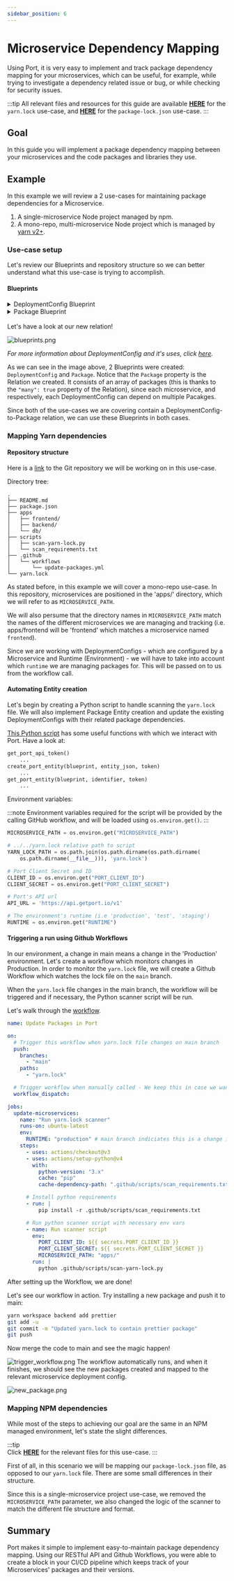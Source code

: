 ```yaml
---
sidebar_position: 6
---
```


# Microservice Dependency Mapping

Using Port, it is very easy to implement and track package dependency mapping for your microservices, which can be useful, for example, while trying to investigate a dependency related issue or bug, or while checking for security issues.

:::tip
All relevant files and resources for this guide are available [**HERE**](https://github.com/port-labs/demo-node-project) for the `yarn.lock` use-case, and [**HERE**](https://github.com/port-labs/demo-node-poject-npm) for the `package-lock.json` use-case.
:::

## Goal

In this guide you will implement a package dependency mapping between your microservices and the code packages and libraries they use.

## Example

In this example we will review a 2 use-cases for maintaining package dependencies for a Microservice.

1. A single-microservice Node project managed by npm.
2. A mono-repo, multi-microservice Node project which is managed by [yarn v2+](https://yarnpkg.com/getting-started).

### Use-case setup

Let's review our Blueprints and repository structure so we can better understand what this use-case is trying to accomplish.

#### Blueprints

<details>
<summary>DeploymentConfig Blueprint</summary>

_Please notice the 'relations' seciton at the bottom of the Blueprint_

```json showLineNumbers
{
  "identifier": "DeploymentConfig",
  "title": "Deployment Config",
  "icon": "Service",
  "schema": {
    "properties": {
      "locked": {
        "type": "boolean",
        "title": "Locked",
        "default": false,
        "description": "Are deployments currently allowed for this configuration",
        "icon": "Lock"
      },
      "deploymentName": {
        "type": "string",
        "title": "Deployment Name"
      }
    },
    "required": []
  },
  "mirrorProperties": {},
  "formulaProperties": {},
  "relations": {
    "package": {
      "title": "Package",
      "target": "Package",
      "required": false,
      "many": true
    }
  }
}
```

</details>

<details>
<summary>Package Blueprint</summary>

```json showLineNumbers
{
  "identifier": "Package",
  "title": "Package",
  "icon": "Package",
  "schema": {
    "properties": {
      "version": {
        "title": "Version",
        "type": "string"
      },
      "inHouse": {
        "title": "In-House?",
        "type": "boolean"
      }
    },
    "required": ["version"]
  },
  "mirrorProperties": {},
  "formulaProperties": {},
  "relations": {}
}
```

</details>

<br/>
Let's have a look at our new relation!

![blueprints.png](../../static/img/tutorial/complete-use-cases/microservice-dependency/blueprints.png)

_For more information about DeploymentConfig and it's uses, click [here](./software-catalog#deployment-config-bp)._

As we can see in the image above, 2 Blueprints were created: `DeploymentConfig` and `Package`. Notice that the `Package` property is the Relation we created. It consists of an array of packages (this is thanks to the `"many": true` property of the Relation), since each microservice, and respectively, each DeploymentConfig can depend on multiple Pacakges.

Since both of the use-cases we are covering contain a DeploymentConfig-to-Package relation, we can use these Blueprints in both cases.

### Mapping Yarn dependencies

#### Repository structure

Here is a [link](https://github.com/port-labs/demo-node-project) to the Git repository we will be working on in this use-case.

Directory tree:

```showLineNumbers
.
├── README.md
├── package.json
├── apps
│   ├── frontend/
│   ├── backend/
│   └── db/
├── scripts
│   ├── scan-yarn-lock.py
│   └── scan_requirements.txt
├── .github
│   └── workflows
│       └── update-packages.yml
└── yarn.lock
```

As stated before, in this example we will cover a mono-repo use-case. In this repository, microservices are positioned in the 'apps/' directory, which we will refer to as `MICROSERVICE_PATH`.

We will also persume that the directory names in `MICROSERVICE_PATH` match the names of the different microservices we are managing and tracking (i.e. apps/frontend will be 'frontend' which matches a microservice named `frontend`).

Since we are working with DeploymentConfigs - which are configured by a Microservice and Runtime (Environment) - we will have to take into account which `runtime` we are managing packages for. This will be passed on to us from the workflow call.

#### Automating Entity creation

Let's begin by creating a Python script to handle scanning the `yarn.lock` file. We will also implement Package Entity creation and update the existing DeploymentConfigs with their related package dependencies.

[This Python script](https://github.com/port-labs/demo-node-project/blob/main/scripts/scan-yarn-lock.py) has some useful functions with which we interact with Port.
Have a look at:

```python
get_port_api_token()
    ...
create_port_entity(blueprint, entity_json, token)
    ...
get_port_entity(blueprint, identifier, token)
    ...
```

Environment variables:

:::note
Environment variables required for the script will be provided by the calling GitHub workflow, and will be loaded using `os.environ.get()`.
:::

```python showLineNumbers
MICROSERVICE_PATH = os.environ.get("MICROSERVICE_PATH")

# ../../yarn.lock relative path to script
YARN_LOCK_PATH = os.path.join(os.path.dirname(os.path.dirname(
    os.path.dirname(__file__))), 'yarn.lock')

# Port Client Secret and ID
CLIENT_ID = os.environ.get("PORT_CLIENT_ID")
CLIENT_SECRET = os.environ.get("PORT_CLIENT_SECRET")

# Port's API url
API_URL = 'https://api.getport.io/v1'

# The environment's runtime (i.e 'production', 'test', 'staging')
RUNTIME = os.environ.get("RUNTIME")

```

#### Triggering a run using Github Workflows

In our environment, a change in main means a change in the 'Production' environment. Let's create a workflow which monitors changes in Production.
In order to monitor the `yarn.lock` file, we will create a Github Workflow which watches the lock file on the `main` branch.

When the `yarn.lock` file changes in the main branch, the workflow will be triggered and if necessary, the Python scanner script will be run.

Let's walk through the [workflow](https://github.com/port-labs/demo-node-project/blob/main/.github/workflows/update-packages.yml).

```yaml showLineNumbers
name: Update Packages in Port

on:
  # Trigger this workflow when yarn.lock file changes on main branch
  push:
    branches:
      - "main"
    paths:
      - "yarn.lock"

  # Trigger workflow when manually called - We keep this in case we want to manually re-sync packages with Port for some reason
  workflow_dispatch:

jobs:
  update-microservices:
    name: "Run yarn.lock scanner"
    runs-on: ubuntu-latest
    env:
      RUNTIME: "production" # main branch indiciates this is a change in production environment.
    steps:
      - uses: actions/checkout@v3
      - uses: actions/setup-python@v4
        with:
          python-version: "3.x"
          cache: "pip"
          cache-dependency-path: ".github/scripts/scan_requirements.txt"

      # Install python requirements
      - run: |
          pip install -r .github/scripts/scan_requirements.txt

      # Run python scanner script with necessary env vars
      - name: Run scanner script
        env:
          PORT_CLIENT_ID: ${{ secrets.PORT_CLIENT_ID }}
          PORT_CLIENT_SECRET: ${{ secrets.PORT_CLIENT_SECRET }}
          MICROSERVICE_PATH: "apps/"
        run: |
          python .github/scripts/scan-yarn-lock.py
```

After setting up the Workflow, we are done!

Let's see our workflow in action.
Try installing a new package and push it to main:

```bash showLineNumbers
yarn workspace backend add prettier
git add -u
git commit -m "Updated yarn.lock to contain prettier package"
git push
```

Now merge the code to main and see the magic happen!

![trigger_workflow.png](../../static/img/tutorial/complete-use-cases/microservice-dependency/trigger_workflow.png)
The workflow automatically runs, and when it finishes, we should see the new packages created and mapped to the relevant microservice deployment config.

![new_package.png](../../static/img/tutorial/complete-use-cases/microservice-dependency/new_package.png)

### Mapping NPM dependencies

While most of the steps to achieving our goal are the same in an NPM managed environment, let's state the slight differences.

:::tip  
Click [**HERE**](https://github.com/port-labs/demo-node-poject-npm) for the relevant files for this use-case.
:::

First of all, in this scenario we will be mapping our `package-lock.json` file, as opposed to our `yarn.lock` file. There are some small differences in their structure.

Since this is a single-microservice project use-case, we removed the `MICROSERVICE_PATH` parameter, we also changed the logic of the scanner to match the different file structure and format.

## Summary

Port makes it simple to implement easy-to-maintain package dependency mapping. Using our RESTful API and Github Workflows, you were able to create a block in your CI/CD pipeline which keeps track of your Microservices' packages and their versions.
